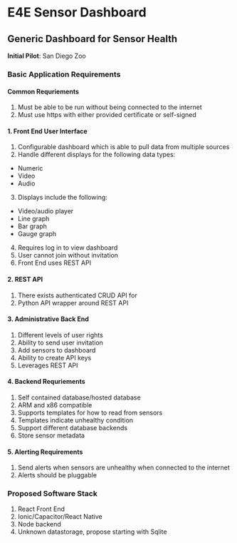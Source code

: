 # E4E Sensor Dashboard
## Generic Dashboard for Sensor Health

**Initial Pilot**: San Diego Zoo

### Basic Application Requirements
#### Common Requriements
1. Must be able to be run without being connected to the internet
2. Must use https with either provided certificate or self-signed

#### 1. Front End User Interface
1. Configurable dashboard which is able to pull data from multiple sources
2. Handle different displays for the following data types:
* Numeric
* Video
* Audio
3. Displays include the following:
* Video/audio player
* Line graph
* Bar graph
* Gauge graph
4. Requires log in to view dashboard
5. User cannot join without invitation
6. Front End uses REST API

#### 2. REST API
1. There exists authenticated CRUD API for 
2. Python API wrapper around REST API

#### 3. Administrative Back End
1. Different levels of user rights
2. Ability to send user invitation
3. Add sensors to dashboard
4. Ability to create API keys
5. Leverages REST API

#### 4. Backend Requriements
1. Self contained database/hosted database
2. ARM and x86 compatible
3. Supports templates for how to read from sensors
4. Templates indicate unhealthy condition
5. Support different database backends
6. Store sensor metadata

#### 5. Alerting Requirements
1. Send alerts when sensors are unhealthy when connected to the internet
2. Alerts should be pluggable

### Proposed Software Stack
1. React Front End
2. Ionic/Capacitor/React Native
3. Node backend
4. Unknown datastorage, propose starting with Sqlite
